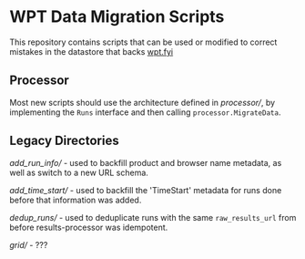 # WPT Data Migration Scripts

This repository contains scripts that can be used or modified to correct
mistakes in the datastore that backs
[wpt.fyi](https://github.com/web-platform-tests/wpt.fyi)

## Processor

Most new scripts should use the architecture defined in *processor/*, by
implementing the `Runs` interface and then calling `processor.MigrateData`.

## Legacy Directories

*add_run_info/* - used to backfill product and browser name metadata, as well as
switch to a new URL schema.

*add_time_start/* - used to backfill the 'TimeStart' metadata for runs done
before that information was added.

*dedup_runs/* - used to deduplicate runs with the same `raw_results_url` from
before results-processor was idempotent.

*grid/* - ???
